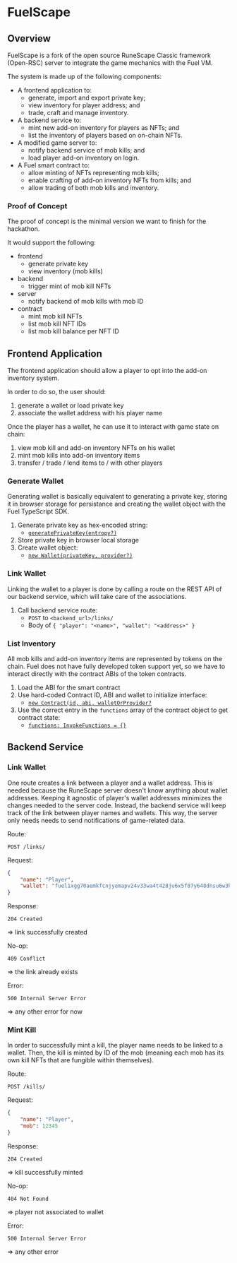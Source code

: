 # FuelScape

## Overview

FuelScape is a fork of the open source RuneScape Classic framework (Open-RSC) server to integrate the game mechanics with the Fuel VM.

The system is made up of the following components:

- A frontend application to:
  - generate, import and export private key;
  - view inventory for player address; and
  - trade, craft and manage inventory.
- A backend service to:
  - mint new add-on inventory for players as NFTs; and
  - list the inventory of players based on on-chain NFTs.
- A modified game server to:
  - notify backend service of mob kills; and
  - load player add-on inventory on login.
- A Fuel smart contract to:
  - allow minting of NFTs representing mob kills;
  - enable crafting of add-on inventory NFTs from kills; and
  - allow trading of both mob kills and inventory.

### Proof of Concept

The proof of concept is the minimal version we want to finish for the hackathon.

It would support the following:

- frontend
  - generate private key
  - view inventory (mob kills)
- backend
  - trigger mint of mob kill NFTs
- server
  - notify backend of mob kills with mob ID
- contract
  - mint mob kill NFTs
  - list mob kill NFT IDs
  - list mob kill balance per NFT ID

## Frontend Application

The frontend application should allow a player to opt into the add-on inventory system.

In order to do so, the user should:

1. generate a wallet or load private key
2. associate the wallet address with his player name

Once the player has a wallet, he can use it to interact with game state on chain:

1. view mob kill and add-on inventory NFTs on his wallet
2. mint mob kills into add-on inventory items
3. transfer / trade / lend items to / with other players

### Generate Wallet

Generating wallet is basically equivalent to generating a private key, storing it in browser storage for persistance and creating the wallet object with the Fuel TypeScript SDK.

1. Generate private key as hex-encoded string:
   - [`generatePrivateKey(entropy?)`](https://fuellabs.github.io/fuels-ts/packages/fuel-ts-signer/classes/Signer.html#generateprivatekey)
2. Store private key in browser local storage
3. Create wallet object:
   - [`new Wallet(privateKey, provider?)`](https://fuellabs.github.io/fuels-ts/packages/fuel-ts-wallet/classes/Wallet.html#constructor)

### Link Wallet

Linking the wallet to a player is done by calling a route on the REST API of our backend service, which will take care of the associations.

1. Call backend service route:
   - `POST` to `<backend_url>/links/`
   - Body of `{ "player": "<name>", "wallet": "<address>" }`

### List Inventory

All mob kills and add-on inventory items are represented by tokens on the chain.
Fuel does not have fully developed token support yet, so we have to interact directly with the contract ABIs of the token contracts.

1. Load the ABI for the smart contract
2. Use hard-coded Contract ID, ABI and wallet to initialize interface:
   - [`new Contract(id, abi, walletOrProvider?`](https://fuellabs.github.io/fuels-ts/packages/fuel-ts-contract/classes/Contract.html#constructor)
3. Use the correct entry in the `functions` array of the contract object to get contract state:
   - [`functions: InvokeFunctions = {}`](https://fuellabs.github.io/fuels-ts/packages/fuel-ts-contract/classes/Contract.html#functions)

## Backend Service

### Link Wallet

One route creates a link between a player and a wallet address.
This is needed because the RuneScape server doesn't know anything about wallet addresses.
Keeping it agnostic of player's wallet addresses minimizes the changes needed to the server code.
Instead, the backend service will keep track of the link between player names and wallets.
This way, the server only needs needs to send notifications of game-related data.

Route:

`POST /links/`

Request:

```json
{
    "name": "Player",
    "wallet": "fuel1xgg70aemkfcnjyemapv24v33wa4t428ju6x5f87y648dnsu6w3hqds9m9f"
}
```

Response:

`204 Created`

=> link successfully created

No-op:

`409 Conflict`

=> the link already exists

Error:

`500 Internal Server Error`

=> any other error for now

### Mint Kill

In order to successfully mint a kill, the player name needs to be linked to a wallet.
Then, the kill is minted by ID of the mob (meaning each mob has its own kill NFTs that are fungible within themselves).

Route:

`POST /kills/`

Request:

```json
{
    "name": "Player",
    "mob": 12345
}
```

Response:

`204 Created`

=> kill successfully minted

No-op:

`404 Not Found`

=> player not associated to wallet

Error:

`500 Internal Server Error`

=> any other error


